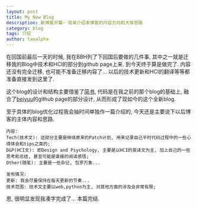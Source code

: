 ```yaml
---
layout: post
title: My New Blog
description: 新博客开篇~ 简单介绍本博客的内容方向和大体思路
category: blog
tags: 介绍
author: taoalpha
---
```


在回国前最后一天的时候, 我在BBH列了下回国后要做的几件事, 其中之一就是迁移我的Blog中技术和HCI的部分到github page上来. 到今天终于算是做完了. 内容还没有完全迁移, 也可能不准备迁移内容了... 以后的技术更新和HCI的翻译等等都准备直接发到这里了.

这个blog的设计和结构主要借鉴了[简书](http://www.jianshu.com/), 代码是在我之前的那个blog的基础上, 融合了[beiyuu](http://beiyuu.com/)的github page的部分设计, 从而形成了现如今的这个全新blog.

至于具体的blog优化过程我会抽时间单独作一篇介绍的, 今天还是主要说下以后博客的主体内容和思路.


    内容:
    Tech(技术文): 这部分主要是继续原来的Patch计划, 用来记录自己平时代码过程中的一些心得体会和tips之类的;
    D&P(HCI文): 即Design and Psychology, 主要是以HCI的英译文为主, 加上自己的一些思考和总结, 甚至可能是直接的阅读感悟;
    Other(随笔): 主要是一些杂记, 包罗万象...

    发布情况:
    更新: 我会尽量保持在每天更新的节奏...
    技术范围: 技术文主要以web,python为主, 对其他方面的涉及会非常有限;


恩, 很明显发现我凑字完成了... 本篇完结.

[TaoAlpha]:    http://zzgary.info "TaoAlpha"
